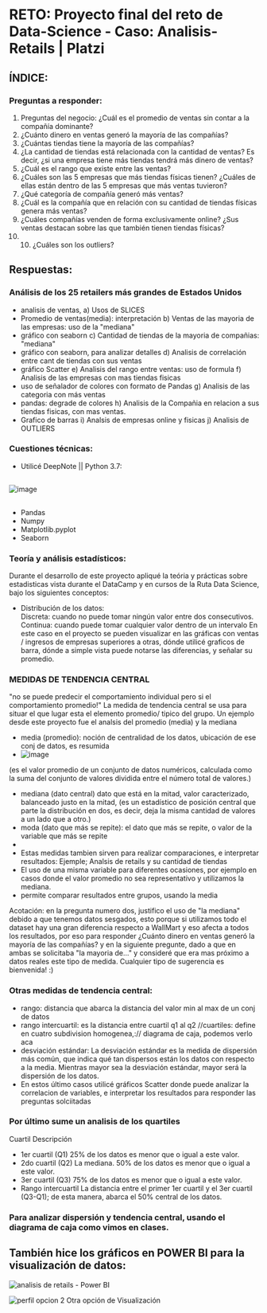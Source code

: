 # RETO: Proyecto final del reto de Data-Science - Caso: Analisis-Retails | Platzi
 
## ÍNDICE:
### Preguntas a responder: 
1) Preguntas del negocio: ¿Cuál es el promedio de ventas sin contar a la compañía dominante?
2) ¿Cuánto dinero en ventas generó la mayoría de las compañías?
3) ¿Cuántas tiendas tiene la mayoría de las compañías?
4) ¿La cantidad de tiendas está relacionada con la cantidad de ventas? Es decir, ¿si una empresa tiene más tiendas tendrá más dinero de ventas?
5) ¿Cuál es el rango que existe entre las ventas?
6) ¿Cuáles son las 5 empresas que más tiendas físicas tienen? ¿Cuáles de ellas están dentro de las 5 empresas que más ventas tuvieron?
7) ¿Qué categoría de compañía generó más ventas?
8) ¿Cuál es la compañía que en relación con su cantidad de tiendas físicas genera más ventas?
9) ¿Cuáles compañías venden de forma exclusivamente online? ¿Sus ventas destacan sobre las que también tienen tiendas físicas?
10) 10) ¿Cuáles son los outliers?

## Respuestas: 
### Análisis de los 25 retailers más grandes de Estados Unidos
- analisis de ventas, 
a) Usos de SLICES
- Promedio de ventas(media): interpretación
b) Ventas de las mayoria de las empresas: uso de la "mediana"
- gráfico con seaborn
c) Cantidad de tiendas de la mayoria de compañias: "mediana"
- gráfico con seaborn, para analizar detalles
d) Analisis de correlación entre cant de tiendas con sus ventas
- gráfico Scatter
e) Analisis del rango entre ventas: uso de formula
f) Analisis de las empresas con mas tiendas fisicas
- uso de señalador de colores con formato de Pandas
g) Analisis de las categoria con más ventas
- pandas: degrade de colores
h) Analisis de la Compañia en relacion a sus tiendas fisicas, con mas ventas.
- Grafico de barras
i) Analsis de empresas online y fisicas
j) Analisis de OUTLIERS 

### Cuestiones técnicas:
- Utilicé DeepNote ||   Python 3.7:
##
![image](https://user-images.githubusercontent.com/80054717/162942946-2481d33d-bb22-4a2d-8ce0-b1358b8df41f.png)

##
- Pandas
- Numpy
- Matplotlib.pyplot
- Seaborn

### Teoría y análisis estadísticos:
Durante el desarrollo de este proyecto apliqué la teória y prácticas sobre estadisticas vista durante el DataCamp y en cursos de la Ruta Data Science, bajo los siguientes conceptos: 
- Distribución de los datos:  
Discreta: cuando no puede tomar ningún valor entre dos consecutivos. 
Continua: cuando puede tomar cualquier valor dentro de un intervalo 
En este caso en el proyecto se pueden visualizar en las gráficas con ventas / ingresos de empresas superiores a otras, dónde utilicé graficos de barra, dónde a simple vista puede notarse las diferencias, y señalar su promedio. 

### MEDIDAS DE TENDENCIA CENTRAL
"no se puede predecir el comportamiento individual pero si el comportamiento promedio!"
La medida de tendencia central se usa para situar el que lugar esta el elemento promedio/ tipico del grupo. 
Un ejemplo desde este proyecto fue el analsis del promedio (media) y la mediana
- media (promedio): noción de centralidad de los datos, ubicación de ese conj de datos, es resumida
- ![image](https://user-images.githubusercontent.com/80054717/160477809-1c02862e-e03a-495f-b63e-9804a0d62927.png)

(es el valor promedio de un conjunto de datos numéricos, calculada como la suma del conjunto de valores dividida entre el número total de valores.)
- mediana (dato central) dato que está en la mitad, valor caracterizado, balanceado justo en la mitad, 
(es un estadístico de posición central que parte la distribución en dos, es decir, deja la misma cantidad de valores a un lado que a otro.)
- moda (dato que más se repite): el dato que más se repite, o valor de la variable que más se repite
- 
- Estas medidas tambien sirven para realizar comparaciones, e interpretar resultados: Ejemple; Analsis de retails y su cantidad de tiendas
- El uso de una misma variable para diferentes ocasiones, por ejemplo en casos donde el valor promedio no sea representativo y utilizamos la mediana. 
- permite comparar resultados entre grupos, usando la media 


Acotación: en la pregunta numero dos, justifico el uso de "la mediana" debido a que tenemos datos sesgados, esto porque si utilizamos todo el dataset 
hay una gran diferencia respecto a WallMart y eso afecta a todos los resultados, por eso para responder ¿Cuánto dinero en ventas generó la mayoría de las compañías? y en la siguiente pregunte, dado a que en ambas se solicitaba "la mayoria de..." y consideré que era mas próximo a datos reales este tipo de medida. 
Cualquier tipo de sugerencia es bienvenida! :)

### Otras medidas de tendencia central: 
- rango: distancia que abarca la distancia del valor min al max de un conj de datos 
- rango intercuartil: es la distancia entre cuartil q1 al q2 //cuartiles: define en cuatro subdivision homogenea,:// diagrama de caja, podemos verlo aca
- desviación estándar: La desviación estándar es la medida de dispersión más común, que indica qué tan dispersos están los datos con respecto a la media. Mientras mayor sea la desviación estándar, mayor será la dispersión de los datos.
- En estos último casos utilicé gráficos Scatter donde puede analizar la correlacion de variables, e interpretar los resultados para responder las preguntas solciitadas

### Por último sume un analisis de los quartiles 

Cuartil	Descripción
- 1er cuartil (Q1)	25% de los datos es menor que o igual a este valor.
- 2do cuartil (Q2)	La mediana. 50% de los datos es menor que o igual a este valor.
- 3er cuartil (Q3)	75% de los datos es menor que o igual a este valor.
- Rango intercuartil	La distancia entre el primer 1er cuartil y el 3er cuartil (Q3-Q1); de esta manera, abarca el 50% central de los datos.

### Para analizar dispersión y tendencia central, usando el diagrama de caja como vimos en clases.

## También hice los gráficos en POWER BI para la visualización de datos:

![analisis de retails - Power BI](https://user-images.githubusercontent.com/80054717/167846559-2b270450-3db4-4975-b398-5f2c42e712b8.png)

![perfil opcion 2](https://user-images.githubusercontent.com/80054717/174830829-dca778a4-7b56-4b42-8942-362db9fa073f.png) 
Otra opción de Visualización 


